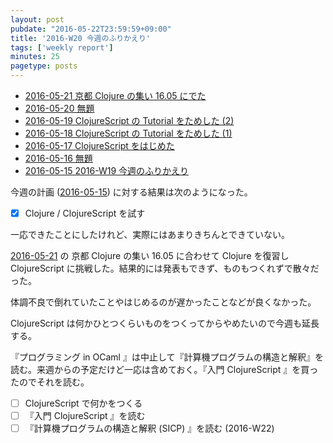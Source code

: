 ```yaml
---
layout: post
pubdate: "2016-05-22T23:59:59+09:00"
title: '2016-W20 今週のふりかえり'
tags: ['weekly report']
minutes: 25
pagetype: posts
---
```

- [2016-05-21 京都 Clojure の集い 16.05 にでた][2016-05-21]
- [2016-05-20 無題][2016-05-20]
- [2016-05-19 ClojureScript の Tutorial をためした (2)][2016-05-19]
- [2016-05-18 ClojureScript の Tutorial をためした (1)][2016-05-18]
- [2016-05-17 ClojureScript をはじめた][2016-05-17]
- [2016-05-16 無題][2016-05-16]
- [2016-05-15 2016-W19 今週のふりかえり][2016-05-15]

今週の計画 ([2016-05-15][]) に対する結果は次のようになった。

- [x] Clojure / ClojureScript を試す

一応できたことにしたけれど、実際にはあまりきちんとできていない。

[2016-05-21][] の 京都 Clojure の集い 16.05 に合わせて Clojure を復習し ClojureScript に挑戦した。結果的には発表もできず、ものもつくれずで散々だった。

体調不良で倒れていたことやはじめるのが遅かったことなどが良くなかった。

ClojureScript は何かひとつくらいものをつくってからやめたいので今週も延長する。

『プログラミング in OCaml 』は中止して『計算機プログラムの構造と解釈』を読む。来週からの予定だけど一応は含めておく。『入門 ClojureScript 』を買ったのでそれを読む。

- [ ] ClojureScript で何かをつくる
- [ ] 『入門 ClojureScript 』を読む
- [ ] 『計算機プログラムの構造と解釈 (SICP) 』を読む (2016-W22)

[2016-05-15]: http://blog.bouzuya.net/2016/05/15/
[2016-05-16]: http://blog.bouzuya.net/2016/05/16/
[2016-05-17]: http://blog.bouzuya.net/2016/05/17/
[2016-05-18]: http://blog.bouzuya.net/2016/05/18/
[2016-05-19]: http://blog.bouzuya.net/2016/05/19/
[2016-05-20]: http://blog.bouzuya.net/2016/05/20/
[2016-05-21]: http://blog.bouzuya.net/2016/05/21/
